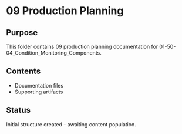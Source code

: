 # 09 Production Planning

## Purpose
This folder contains 09 production planning documentation for 01-50-04_Condition_Monitoring_Components.

## Contents
- Documentation files
- Supporting artifacts

## Status
Initial structure created - awaiting content population.
